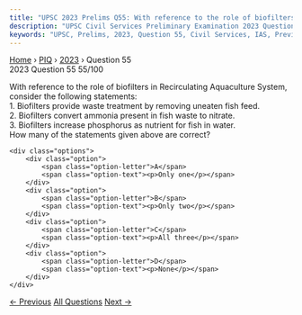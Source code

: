 ```yaml
---
title: "UPSC 2023 Prelims Q55: With reference to the role of biofilters in Recirculating Aq..."
description: "UPSC Civil Services Preliminary Examination 2023 Question 55 with options and answer"
keywords: "UPSC, Prelims, 2023, Question 55, Civil Services, IAS, Previous Year Questions"
---
```


<nav class="breadcrumb">
    <a href="../../">Home</a>
    <span>›</span>
    <a href="../">PIQ</a>
    <span>›</span>
    <a href="./">2023</a>
    <span>›</span>
    <span>Question 55</span>
</nav>

<div class="question-header">
    <div class="question-meta">
        <span class="year-badge">2023</span>
        <span class="question-number">Question 55</span>
        <span class="progress">55/100</span>
    </div>
    <div class="progress-bar">
        <div class="progress-fill" style="width: 55.0%"></div>
    </div>
</div>

<div class="question-content">
    <div class="question-text">
        <p>With reference to the role of biofilters in Recirculating Aquaculture System, consider the following statements: <br />
1. Biofilters provide waste treatment by removing uneaten fish feed. <br />
2. Biofilters convert ammonia present in fish waste to nitrate. <br />
3. Biofilters increase phosphorus as nutrient for fish in water. <br />
How many of the statements given above are correct?</p>
    </div>
    
    <div class="options">
        <div class="option">
            <span class="option-letter">A</span>
            <span class="option-text"><p>Only one</p></span>
        </div>
        <div class="option">
            <span class="option-letter">B</span>
            <span class="option-text"><p>Only two</p></span>
        </div>
        <div class="option">
            <span class="option-letter">C</span>
            <span class="option-text"><p>All three</p></span>
        </div>
        <div class="option">
            <span class="option-letter">D</span>
            <span class="option-text"><p>None</p></span>
        </div>
    </div>
</div>

<div class="question-nav">
    <a href="../q054-consider-the-following-actions-1-detection-of-car/" class="nav-btn prev">← Previous</a>
    <a href="../" class="nav-btn center">All Questions</a>
    <a href="../q056-consider-the-following-pairs-objects-in-space-desc/" class="nav-btn next">Next →</a>
</div>
